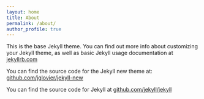 ```yaml
---
layout: home
title: About
permalink: /about/
author_profile: true
---
```


This is the base Jekyll theme. You can find out more info about customizing your Jekyll theme, as well as basic Jekyll usage documentation at 
[jekyllrb.com](http://jekyllrb.com/)

You can find the source code for the Jekyll new theme at: [github.com/jglovier/jekyll-new](https://github.com/jglovier/jekyll-new)

You can find the source code for Jekyll at [github.com/jekyll/jekyll](https://github.com/jekyll/jekyll)
